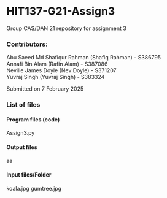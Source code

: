 # HIT137-G21-Assign3

Group CAS/DAN 21 repository for assignment 3

### Contributors:
Abu Saeed Md Shafiqur Rahman (Shafiq Rahman) - S386795 \
Annafi Bin Alam (Rafin Alam) - S387086 \
Neville James Doyle (Nev Doyle) - S371207 \
Yuvraj Singh (Yuvraj Singh) - S383324

Submitted on 7 February 2025

### List of files
#### Program files (code)
Assign3.py

#### Output files
aa

#### Input files/Folder
koala.jpg
gumtree.jpg
